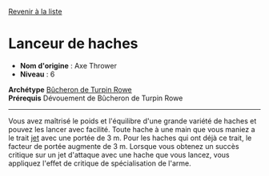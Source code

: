 [Revenir à la liste](..)

# Lanceur de haches

 * **Nom d'origine** : Axe Thrower
 * **Niveau** : 6


<p><span id="ctl00_MainContent_DetailedOutput"><strong>Archétype</strong> <u><a href="https://2e.aonprd.com/Archetypes.aspx?ID=40"> Bûcheron de Turpin Rowe</a></u><br><strong>Prérequis</strong> Dévouement de Bûcheron de Turpin Rowe<br></span></p>
<hr>
<p>Vous avez maîtrisé le poids et l'équilibre d'une grande variété de haches et pouvez les lancer avec facilité. Toute hache à une main que vous maniez a le trait <a href="https://2e.aonprd.com/Traits.aspx?ID=195">jet</a> avec une portée de 3 m. Pour les haches qui ont déjà ce trait, le facteur de portée augmente de 3 m. Lorsque vous obtenez un succès critique sur un jet d'attaque avec une hache que vous lancez, vous appliquez l'effet de critique de spécialisation de l'arme.&nbsp;</p>
